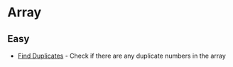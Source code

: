 # Array

## Easy

- [Find Duplicates](./find-dup.js) - Check if there are any duplicate numbers in the array

